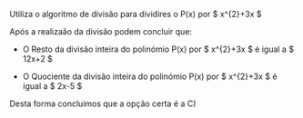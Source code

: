 Utiliza o algoritmo de divisão para dividires o P(x) por $ x^{2}+3x $

Após a realizaão da divisão podem concluir que: 

- O Resto da divisão inteira do polinómio P(x) por $ x^{2}+3x $ é igual a $ 12x+2 $

- O Quociente da divisão inteira do polinómio P(x) por $ x^{2}+3x $ é igual a $ 2x-5 $

Desta forma concluimos que a opção certa é a C)

